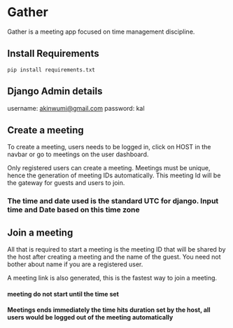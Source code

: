 # Gather

Gather is a meeting app focused on time management discipline.


## Install Requirements

```
pip install requirements.txt

```


## Django Admin details

username: akinwumi@gmail.com
password: kal



## Create a meeting

To create a meeting, users needs to be logged in, click on HOST in the navbar or go to meetings on the user dashboard.

Only registered users can create a meeting. Meetings must be unique, hence the generation of meeting IDs automatically. This meeting Id will be the gateway for guests and users to join.


### The time and date used is the standard UTC for django. Input time and Date based on this time zone


## Join a meeting

All that is required to start a meeting is the meeting ID that will be shared by the host after creating a meeting and the name of the guest. You need not bother about name if you are a registered user.

A meeting link is also generated, this is the fastest way to join a meeting.



#### meeting do not start until the time set

#### Meetings ends immediately the time hits duration set by the host, all users would be logged out of the meeting automatically